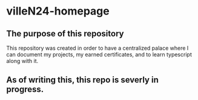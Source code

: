 # villeN24-homepage

## The purpose of this repository

This repository was created in order to have a centralized palace where I can document my projects, my earned certificates, and to 
learn typescript along with it.

## As of writing this, this repo is severly in progress.
